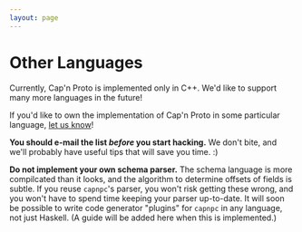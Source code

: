 ```yaml
---
layout: page
---
```


# Other Languages

Currently, Cap'n Proto is implemented only in C++.  We'd like to support many more languages in
the future!

If you'd like to own the implementation of Cap'n Proto in some particular language,
[let us know](https://groups.google.com/group/capnproto)!

**You should e-mail the list _before_ you start hacking.**  We don't bite, and we'll probably have
useful tips that will save you time.  :)

**Do not implement your own schema parser.**  The schema language is more compilcated than it
looks, and the algorithm to determine offsets of fields is subtle.  If you reuse `capnpc`'s parser,
you won't risk getting these wrong, and you won't have to spend time keeping your parser up-to-date.
It will soon be possible to write code generator "plugins" for `capnpc` in any language, not just
Haskell.  (A guide will be added here when this is implemented.)
